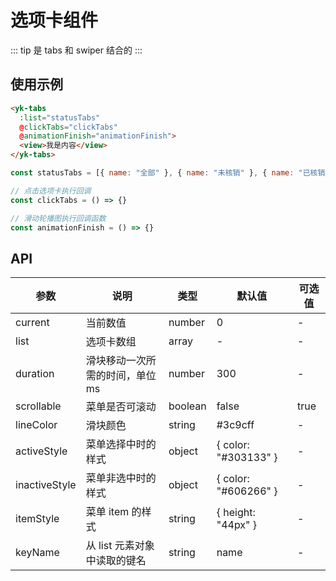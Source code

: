 # 选项卡组件

::: tip
是 tabs 和 swiper 结合的
:::

## 使用示例

```html
<yk-tabs
  :list="statusTabs"
  @clickTabs="clickTabs"
  @animationFinish="animationFinish">
  <view>我是内容</view>
</yk-tabs>
```

```javascript
const statusTabs = [{ name: "全部" }, { name: "未核销" }, { name: "已核销" }];

// 点击选项卡执行回调
const clickTabs = () => {}

// 滑动轮播图执行回调函数
const animationFinish = () => {}
```

## API

| 参数          | 说明                            | 类型    | 默认值                 | 可选值 |
| ------------- | ------------------------------- | ------- | ---------------------- | ------ |
| current       | 当前数值                        | number  | 0                      | -      |
| list          | 选项卡数组                      | array   | -                      | -      |
| duration      | 滑块移动一次所需的时间，单位 ms | number  | 300                    | -      |
| scrollable    | 菜单是否可滚动                  | boolean | false                  | true   |
| lineColor     | 滑块颜色                        | string  | #3c9cff                | -      |
| activeStyle   | 菜单选择中时的样式              | object  | \{ color: "#303133" \} | -      |
| inactiveStyle | 菜单非选中时的样式              | object  | \{ color: "#606266" \} | -      |
| itemStyle     | 菜单 item 的样式                | string  | \{ height: "44px" \}   | -      |
| keyName       | 从 list 元素对象中读取的键名    | string  | name                   | -      |
